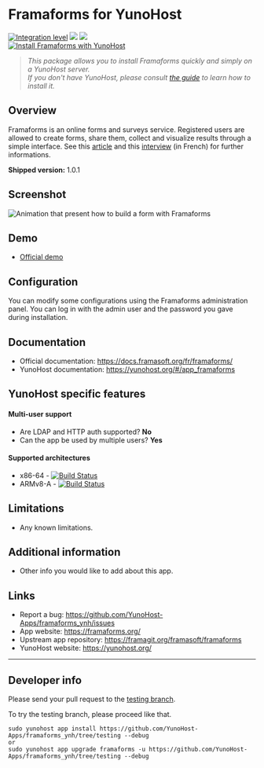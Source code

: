 # Framaforms for YunoHost

[![Integration level](https://dash.yunohost.org/integration/framaforms.svg)](https://dash.yunohost.org/appci/app/framaforms) ![](https://ci-apps.yunohost.org/ci/badges/framaforms.status.svg) ![](https://ci-apps.yunohost.org/ci/badges/framaforms.maintain.svg)  
[![Install Framaforms with YunoHost](https://install-app.yunohost.org/install-with-yunohost.png)](https://install-app.yunohost.org/?app=framaforms)

> *This package allows you to install Framaforms quickly and simply on a YunoHost server.  
If you don't have YunoHost, please consult [the guide](https://yunohost.org/#/install) to learn how to install it.*

## Overview
Framaforms is an online forms and surveys service. Registered users are allowed to create forms, share them, collect and visualize results through a simple interface.
See this [article](https://framablog.org/2016/10/05/framaforms-noffrez-plus-les-reponses-que-vous-collectez-a-google/) and this [interview](https://framablog.org/2016/10/05/en-savoir-un-peu-plus-sur-le-projet-framaforms/) (in French) for further informations.

**Shipped version:** 1.0.1

## Screenshot

![Animation that present how to build a form with Framaforms](https://framaforms.org/profiles/framaforms_org/files/imgforms/anim_creation.gif)

## Demo

* [Official demo](https://framaforms.org/)

## Configuration

You can modify some configurations using the Framaforms administration panel. You can log in with the admin user and the password you gave during installation.

## Documentation

 * Official documentation: https://docs.framasoft.org/fr/framaforms/
 * YunoHost documentation: https://yunohost.org/#/app_framaforms

## YunoHost specific features

#### Multi-user support

* Are LDAP and HTTP auth supported? **No**
* Can the app be used by multiple users? **Yes**

#### Supported architectures

* x86-64 - [![Build Status](https://ci-apps.yunohost.org/ci/logs/framaforms%20%28Apps%29.svg)](https://ci-apps.yunohost.org/ci/apps/framaforms/)
* ARMv8-A - [![Build Status](https://ci-apps-arm.yunohost.org/ci/logs/framaforms%20%28Apps%29.svg)](https://ci-apps-arm.yunohost.org/ci/apps/framaforms/)

## Limitations

* Any known limitations.

## Additional information

* Other info you would like to add about this app.

## Links

 * Report a bug: https://github.com/YunoHost-Apps/framaforms_ynh/issues
 * App website: https://framaforms.org/
 * Upstream app repository: https://framagit.org/framasoft/framaforms
 * YunoHost website: https://yunohost.org/

---

## Developer info

Please send your pull request to the [testing branch](https://github.com/YunoHost-Apps/framaforms_ynh/tree/testing).

To try the testing branch, please proceed like that.
```
sudo yunohost app install https://github.com/YunoHost-Apps/framaforms_ynh/tree/testing --debug
or
sudo yunohost app upgrade framaforms -u https://github.com/YunoHost-Apps/framaforms_ynh/tree/testing --debug
```
